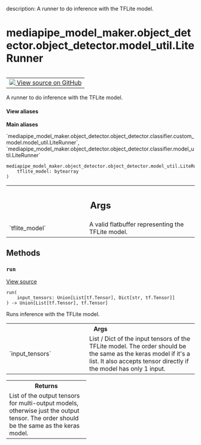 description: A runner to do inference with the TFLite model.

<div itemscope itemtype="http://developers.google.com/ReferenceObject">
<meta itemprop="name" content="mediapipe_model_maker.object_detector.object_detector.model_util.LiteRunner" />
<meta itemprop="path" content="Stable" />
<meta itemprop="property" content="__init__"/>
<meta itemprop="property" content="run"/>
</div>

# mediapipe_model_maker.object_detector.object_detector.model_util.LiteRunner

<!-- Insert buttons and diff -->

<table class="tfo-notebook-buttons tfo-api nocontent" align="left">
<td>
  <a target="_blank" href="https://github.com/google/mediapipe/tree/master/mediapipe/model_maker/python/core/utils/model_util.py#L211-L283">
    <img src="https://www.tensorflow.org/images/GitHub-Mark-32px.png" />
    View source on GitHub
  </a>
</td>
</table>



A runner to do inference with the TFLite model.

<section class="expandable">
  <h4 class="showalways">View aliases</h4>
  <p>
<b>Main aliases</b>
<p>`mediapipe_model_maker.object_detector.object_detector.classifier.custom_model.model_util.LiteRunner`, `mediapipe_model_maker.object_detector.object_detector.classifier.model_util.LiteRunner`</p>
</p>
</section>

<pre class="devsite-click-to-copy prettyprint lang-py tfo-signature-link">
<code>mediapipe_model_maker.object_detector.object_detector.model_util.LiteRunner(
    tflite_model: bytearray
)
</code></pre>



<!-- Placeholder for "Used in" -->


<!-- Tabular view -->
 <table class="responsive fixed orange">
<colgroup><col width="214px"><col></colgroup>
<tr><th colspan="2"><h2 class="add-link">Args</h2></th></tr>

<tr>
<td>
`tflite_model`<a id="tflite_model"></a>
</td>
<td>
A valid flatbuffer representing the TFLite model.
</td>
</tr>
</table>



## Methods

<h3 id="run"><code>run</code></h3>

<a target="_blank" class="external" href="https://github.com/google/mediapipe/tree/master/mediapipe/model_maker/python/core/utils/model_util.py#L225-L283">View source</a>

<pre class="devsite-click-to-copy prettyprint lang-py tfo-signature-link">
<code>run(
    input_tensors: Union[List[tf.Tensor], Dict[str, tf.Tensor]]
) -> Union[List[tf.Tensor], tf.Tensor]
</code></pre>

Runs inference with the TFLite model.


<!-- Tabular view -->
 <table class="responsive fixed orange">
<colgroup><col width="214px"><col></colgroup>
<tr><th colspan="2">Args</th></tr>

<tr>
<td>
`input_tensors`
</td>
<td>
List / Dict of the input tensors of the TFLite model. The
order should be the same as the keras model if it's a list. It also
accepts tensor directly if the model has only 1 input.
</td>
</tr>
</table>



<!-- Tabular view -->
 <table class="responsive fixed orange">
<colgroup><col width="214px"><col></colgroup>
<tr><th colspan="2">Returns</th></tr>
<tr class="alt">
<td colspan="2">
List of the output tensors for multi-output models, otherwise just
the output tensor. The order should be the same as the keras model.
</td>
</tr>

</table>





